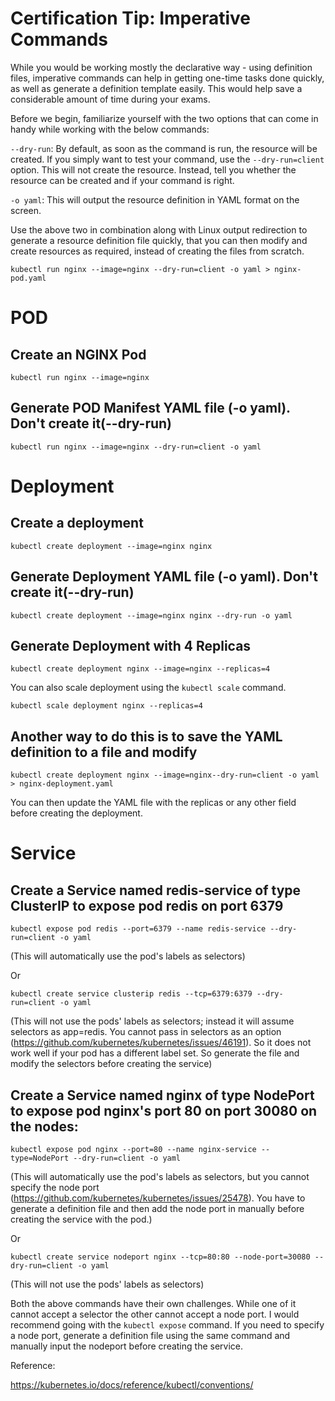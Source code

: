 # Certification Tip: Imperative Commands

While you would be working mostly the declarative way - using definition files, imperative commands can help in getting one-time tasks done quickly, as well as generate a definition template easily. This would help save a considerable amount of time during your exams.

Before we begin, familiarize yourself with the two options that can come in handy while working with the below commands:

`--dry-run`: By default, as soon as the command is run, the resource will be created. If you simply want to test your command, use the `--dry-run=client` option. This will not create the resource. Instead, tell you whether the resource can be created and if your command is right.

`-o yaml`: This will output the resource definition in YAML format on the screen.

Use the above two in combination along with Linux output redirection to generate a resource definition file quickly, that you can then modify and create resources as required, instead of creating the files from scratch.

```
kubectl run nginx --image=nginx --dry-run=client -o yaml > nginx-pod.yaml
```

# POD
## Create an NGINX Pod
```
kubectl run nginx --image=nginx
```
## Generate POD Manifest YAML file (-o yaml). Don't create it(--dry-run)
```
kubectl run nginx --image=nginx --dry-run=client -o yaml
```

# Deployment
## Create a deployment
```
kubectl create deployment --image=nginx nginx
```

## Generate Deployment YAML file (-o yaml). Don't create it(--dry-run)
```
kubectl create deployment --image=nginx nginx --dry-run -o yaml
```

## Generate Deployment with 4 Replicas
```
kubectl create deployment nginx --image=nginx --replicas=4
```


You can also scale deployment using the `kubectl scale` command.
```
kubectl scale deployment nginx --replicas=4
```

## Another way to do this is to save the YAML definition to a file and modify
```
kubectl create deployment nginx --image=nginx--dry-run=client -o yaml > nginx-deployment.yaml
```

You can then update the YAML file with the replicas or any other field before creating the deployment.


# Service

## Create a Service named redis-service of type ClusterIP to expose pod redis on port 6379
```
kubectl expose pod redis --port=6379 --name redis-service --dry-run=client -o yaml
```
(This will automatically use the pod's labels as selectors)

Or
```
kubectl create service clusterip redis --tcp=6379:6379 --dry-run=client -o yaml
```
 (This will not use the pods' labels as selectors; instead it will assume selectors as app=redis. You cannot pass in selectors as an option (https://github.com/kubernetes/kubernetes/issues/46191). So it does not work well if your pod has a different label set. So generate the file and modify the selectors before creating the service)

## Create a Service named nginx of type NodePort to expose pod nginx's port 80 on port 30080 on the nodes:
```
kubectl expose pod nginx --port=80 --name nginx-service --type=NodePort --dry-run=client -o yaml
```
(This will automatically use the pod's labels as selectors, but you cannot specify the node port (https://github.com/kubernetes/kubernetes/issues/25478). You have to generate a definition file and then add the node port in manually before creating the service with the pod.)

Or
```
kubectl create service nodeport nginx --tcp=80:80 --node-port=30080 --dry-run=client -o yaml
```
(This will not use the pods' labels as selectors)

Both the above commands have their own challenges. While one of it cannot accept a selector the other cannot accept a node port. I would recommend going with the `kubectl expose` command. If you need to specify a node port, generate a definition file using the same command and manually input the nodeport before creating the service.



Reference:

https://kubernetes.io/docs/reference/kubectl/conventions/